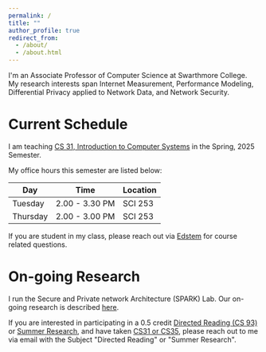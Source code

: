 ```yaml
---
permalink: /
title: ""
author_profile: true
redirect_from: 
  - /about/
  - /about.html
---
```


I'm an Associate Professor of Computer Science at Swarthmore College. My research interests span Internet Measurement, Performance Modeling, Differential Privacy applied to Network Data, and Network Security.


Current Schedule
======

I am teaching [CS 31, Introduction to Computer Systems](https://www.cs.swarthmore.edu/~chaganti/cs31/s25/) in the Spring, 2025 Semester. 

My office hours this semester are listed below:


| Day       | Time           | Location |
|-----------|----------------|----------|
| Tuesday   | 2.00 - 3.30 PM | SCI 253  |
| Thursday  | 2.00 - 3.00 PM | SCI 253  |




If you are student in my class, please reach out via [Edstem](https://edstem.org/us/courses/72711) for course related questions. 

On-going Research
======

I run the Secure and Private network Architecture (SPARK) Lab. Our on-going research is described [here](https://vasanta-chaganti.github.io/research/). 

If you are interested in participating in a 0.5 credit [Directed Reading (CS 93)](https://catalog.swarthmore.edu/preview_program.php?catoid=30&poid=2370#computersciencecourses) or [Summer Research](https://www.swarthmore.edu/summer-opportunities), and have taken [CS31 or CS35](https://catalog.swarthmore.edu/preview_program.php?catoid=30&poid=2370#computersciencecourses), please reach out to me via email with the Subject "Directed Reading" or "Summer Research". 




